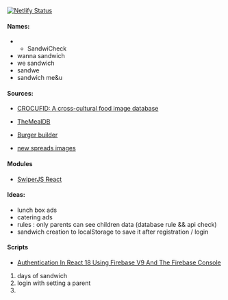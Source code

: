 [![Netlify Status](https://api.netlify.com/api/v1/badges/aa8334a3-9466-4b4f-95bb-c3208808f24c/deploy-status)](https://app.netlify.com/sites/incredible-quokka-c8fcd9/deploys)

#### Names:

-   -   SandwiCheck
-   wanna sandwich
-   we sandwich
-   sandwe
-   sandwich me&u

#### Sources:

-   [CROCUFID: A cross-cultural food image database](https://osf.io/5jtqx/)
-   [TheMealDB](https://www.themealdb.com/api.php)
-   [Burger builder](https://lidlburgerbuilder.ie/gallery)

-   [new spreads images](https://croftersorganic.com/product/just-fruit-apricot/)

#### Modules

-   [SwiperJS React](https://swiperjs.com/react)

#### Ideas:

-   lunch box ads
-   catering ads
-   rules : only parents can see children data (database rule && api check)
-   sandwich creation to localStorage to save it after registration / login

#### Scripts

-   [Authentication In React 18 Using Firebase V9 And The Firebase Console](https://blog.openreplay.com/authentication-in-react-18-using-firebase-v9/)

1. days of sandwich
2. login with setting a parent
3.
